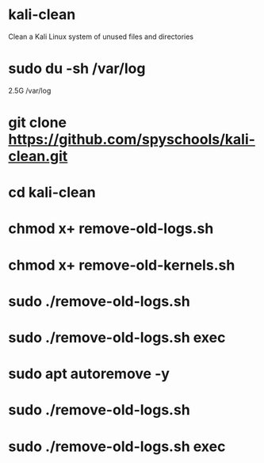 # kali-clean
Clean a Kali Linux system of unused files and directories

# sudo du -sh /var/log
2.5G /var/log

# git clone https://github.com/spyschools/kali-clean.git
# cd kali-clean

# chmod x+ remove-old-logs.sh 
# chmod x+ remove-old-kernels.sh 
# sudo ./remove-old-logs.sh 
# sudo ./remove-old-logs.sh exec
# sudo apt autoremove -y
# sudo ./remove-old-logs.sh 
# sudo ./remove-old-logs.sh exec 
